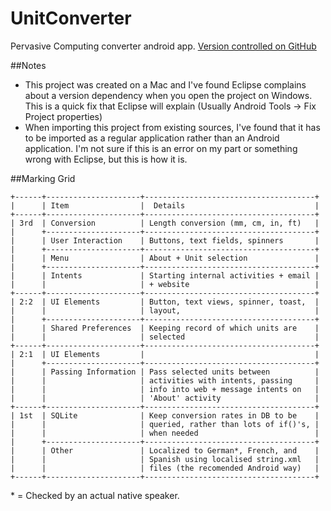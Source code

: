 UnitConverter
=============

Pervasive Computing converter android app.
[Version controlled on GitHub](https://github.com/RobertShippey/UnitConverter)

##Notes

 * This project was created on a Mac and I've found Eclipse complains about a version dependency when you open the project on Windows. This is a quick fix that Eclipse will explain (Usually Android Tools -> Fix Project properties)
 * When importing this project from existing sources, I've found that it has to be imported as a regular application rather than an Android application. I'm not sure if this is an error on my part or something wrong with Eclipse, but this is how it is.

##Marking Grid
```
+------+---------------------+--------------------------------------+
|      | Item                |  Details                             |
+------+---------------------+--------------------------------------+
| 3rd  | Conversion          | Length conversion (mm, cm, in, ft)   |
|      +---------------------+--------------------------------------+
|      | User Interaction    | Buttons, text fields, spinners       |
|      +---------------------+--------------------------------------+
|      | Menu                | About + Unit selection               |
|      +---------------------+--------------------------------------+
|      | Intents             | Starting internal activities + email |
|      |                     | + website                            |
+------+---------------------+--------------------------------------+
| 2:2  | UI Elements         | Button, text views, spinner, toast,  |
|      |                     | layout,                              |
|      +---------------------+--------------------------------------+
|      | Shared Preferences  | Keeping record of which units are    |
|      |                     | selected                             |
+------+---------------------+--------------------------------------+
| 2:1  | UI Elements         |                                      |
|      +---------------------+--------------------------------------+
|      | Passing Information | Pass selected units between          |
|      |                     | activities with intents, passing     |
|      |                     | info into web + message intents on   |
|      |                     | 'About' activity                     |
+------+---------------------+--------------------------------------+
| 1st  | SQLite              | Keep conversion rates in DB to be    |
|      |                     | queried, rather than lots of if()'s, |
|      |                     | when needed                          |
|      +---------------------+--------------------------------------+
|      | Other               | Localized to German*, French, and    |
|      |                     | Spanish using localised string.xml   |
|      |                     | files (the recomended Android way)   |
+------+---------------------+--------------------------------------+
```

\* = Checked by an actual native speaker.